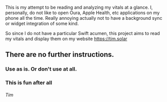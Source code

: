 This is my attempt to be reading and analyzing my vitals at a glance. I, personally, do not like to open Oura, Apple Health, etc applications on my phone all the time. Really annoying actually not to have a background sync or widget integration of some kind.

So since I do not have a particular Swift acumen, this project aims to read my vitals and display them on my website https://tim.solar


## There are no further instructions. 

### Use as is. Or don't use at all.
### This is fun after all

###### Tim
